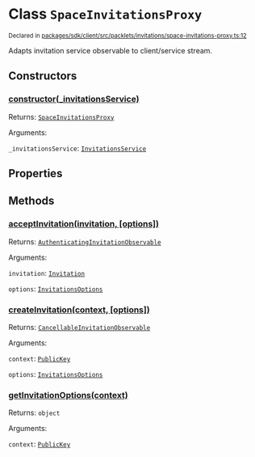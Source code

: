 # Class `SpaceInvitationsProxy`
<sub>Declared in [packages/sdk/client/src/packlets/invitations/space-invitations-proxy.ts:12](https://github.com/dxos/dxos/blob/main/packages/sdk/client/src/packlets/invitations/space-invitations-proxy.ts#L12)</sub>


Adapts invitation service observable to client/service stream.


## Constructors
### [constructor(_invitationsService)](https://github.com/dxos/dxos/blob/main/packages/sdk/client/src/packlets/invitations/invitations-proxy.ts#L31)



Returns: <code>[SpaceInvitationsProxy](/api/@dxos/client/classes/SpaceInvitationsProxy)</code>

Arguments: 

`_invitationsService`: <code>[InvitationsService](/api/@dxos/client/interfaces/InvitationsService)</code>


## Properties


## Methods
### [acceptInvitation(invitation, \[options\])](https://github.com/dxos/dxos/blob/main/packages/sdk/client/src/packlets/invitations/invitations-proxy.ts#L95)



Returns: <code>[AuthenticatingInvitationObservable](/api/@dxos/client/interfaces/AuthenticatingInvitationObservable)</code>

Arguments: 

`invitation`: <code>[Invitation](/api/@dxos/client/interfaces/Invitation)</code>

`options`: <code>[InvitationsOptions](/api/@dxos/client/types/InvitationsOptions)</code>

### [createInvitation(context, \[options\])](https://github.com/dxos/dxos/blob/main/packages/sdk/client/src/packlets/invitations/invitations-proxy.ts#L37)



Returns: <code>[CancellableInvitationObservable](/api/@dxos/client/interfaces/CancellableInvitationObservable)</code>

Arguments: 

`context`: <code>[PublicKey](/api/@dxos/client/classes/PublicKey)</code>

`options`: <code>[InvitationsOptions](/api/@dxos/client/types/InvitationsOptions)</code>

### [getInvitationOptions(context)](https://github.com/dxos/dxos/blob/main/packages/sdk/client/src/packlets/invitations/space-invitations-proxy.ts#L13)



Returns: <code>object</code>

Arguments: 

`context`: <code>[PublicKey](/api/@dxos/client/classes/PublicKey)</code>
